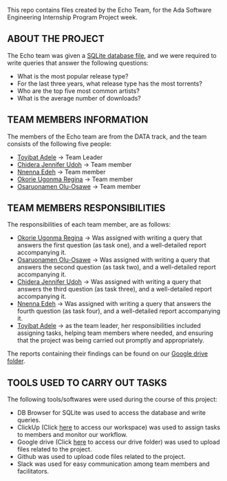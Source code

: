 This repo contains files created by the Echo Team, for the Ada Software Engineering Internship Program Project week.

## ABOUT THE PROJECT
The Echo team was given a [SQLite database file](https://www.kaggle.com/datasets/nolanbconaway/whatcd-hiphop), and we were required to write queries that answer the following questions:
- What is the most popular release type?
- For the last three years, what release type has the most torrents?
- Who are the top five most common artists?
- What is the average number of downloads?

## TEAM MEMBERS INFORMATION
The members of the Echo team are from the DATA track, and the team consists of the following five people:
- [Toyibat Adele](https://github.com/Teebarh) -> Team Leader
- [Chidera Jennifer Udoh](https://github.com/jennydera) -> Team member
- [Nnenna Edeh](https://github.com/Nnennaedeh54) -> Team member
- [Okorie Ugonma Regina](https://github.com/Ugonma1) -> Team member
- [Osaruonamen Olu-Osawe](https://github.com/Valerie-Osawe) -> Team member

## TEAM MEMBERS RESPONSIBILITIES
The responsibilities of each team member, are as follows:
- [Okorie Ugonma Regina](https://github.com/Ugonma1) -> Was assigned with writing a query that answers the first question (as task one), and a well-detailed report accompanying it.
- [Osaruonamen Olu-Osawe](https://github.com/Valerie-Osawe) -> Was assigned with writing a query that answers the second question (as task two), and a well-detailed report accompanying it.
- [Chidera Jennifer Udoh](https://github.com/jennydera) -> Was assigned with writing a query that answers the third question (as task three), and a well-detailed report accompanying it.
- [Nnenna Edeh](https://github.com/Nnennaedeh54) -> Was assigned with writing a query that answers the fourth question (as task four), and a well-detailed report accompanying it.
- [Toyibat Adele](https://github.com/Teebarh) -> as the team leader, her responsibilities included assigning tasks, helping team members where needed, and ensuring that the project was being carried out promptly and appropriately.

The reports containing their findings can be found on our [Google drive folder](https://drive.google.com/drive/folders/10pIgD7O-57XKQo62WodGfWyu-YzqiR3k?usp=sharing).

## TOOLS USED TO CARRY OUT TASKS
The following tools/softwares were used during the course of this project:
- DB Browser for SQLite was used to access the database and write queries.
- ClickUp (Click [here](https://app.clickup.com/42086706/v/s/66176341) to access our workspace) was used to assign tasks to members and monitor our workflow.
- Google drive (Click [here](https://drive.google.com/drive/folders/10pIgD7O-57XKQo62WodGfWyu-YzqiR3k?usp=sharing) to access our drive folder) was used to upload files related to the project.
- Github was used to upload code files related to the project.
- Slack was used for easy communication among team members and facilitators.
